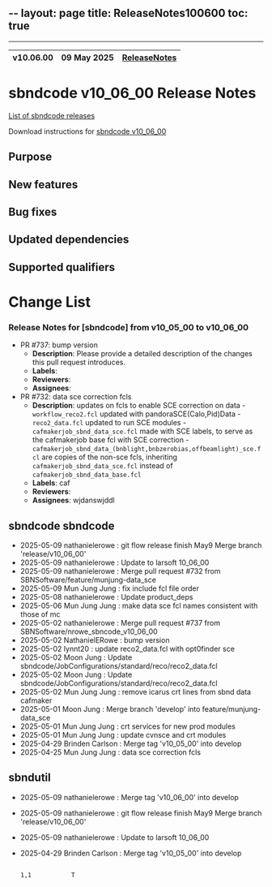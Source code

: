 --
layout: page
title: ReleaseNotes100600
toc: true
---

-----------------------------------------------------------------------------
| v10.06.00 | 09 May 2025 | [ReleaseNotes](ReleaseNotes100600.html) |
| --- | --- | --- |



sbndcode v10_06_00 Release Notes
=======================================================================================

[List of sbndcode releases](List_of_SBND_code_releases.html)

Download instructions for [sbndcode v10_06_00](http://scisoft.fnal.gov/scisoft/bundles/sbnd/v10_06_00/sbndcode-v10_06_00.html)

Purpose
---------------------------------------------------

New features
---------------------------------------------------

Bug fixes
---------------------------------------------------

Updated dependencies
---------------------------------------------------

Supported qualifiers
---------------------------------------------------

Change List
==========================================
### Release Notes for [sbndcode] from v10_05_00 to v10_06_00
- PR #737: bump version
  - **Description**: Please provide a detailed description of the changes this pull request introduces.
  - **Labels**:
  - **Reviewers**:
  - **Assignees**:
- PR #732: data sce correction fcls
  - **Description**: updates on fcls to enable SCE correction on data  - `workflow_reco2.fcl` updated with pandoraSCE(Calo,Pid)Data - `reco2_data.fcl` updated to run SCE modules - `cafmakerjob_sbnd_data_sce.fcl` made with SCE labels, to serve as the cafmakerjob base fcl with SCE correction - `cafmakerjob_sbnd_data_(bnblight,bnbzerobias,offbeamlight)_sce.fcl` are copies of the non-sce fcls, inheriting `cafmakerjob_sbnd_data_sce.fcl` instead of `cafmakerjob_sbnd_data_base.fcl`
  - **Labels**: caf
  - **Reviewers**:
  - **Assignees**: wjdanswjddl

sbndcode sbndcode
---------------------------------------------------

* 2025-05-09  nathanielerowe : git flow release finish May9 Merge branch 'release/v10_06_00'
* 2025-05-09  nathanielerowe : Update to larsoft 10_06_00
* 2025-05-09  nathanielerowe : Merge pull request #732 from SBNSoftware/feature/munjung-data_sce
* 2025-05-09  Mun Jung Jung : fix include fcl file order
* 2025-05-08  nathanielerowe : Update product_deps
* 2025-05-06  Mun Jung Jung : make data sce fcl names consistent with those of mc
* 2025-05-02  nathanielerowe : Merge pull request #737 from SBNSoftware/nrowe_sbncode_v10_06_00
* 2025-05-02  NathanielERowe : bump version
* 2025-05-02  lynnt20 : update reco2_data.fcl with opt0finder sce
* 2025-05-02  Moon Jung : Update sbndcode/JobConfigurations/standard/reco/reco2_data.fcl
* 2025-05-02  Moon Jung : Update sbndcode/JobConfigurations/standard/reco/reco2_data.fcl
* 2025-05-02  Mun Jung Jung : remove icarus crt lines from sbnd data cafmaker
* 2025-05-01  Moon Jung : Merge branch 'develop' into feature/munjung-data_sce
* 2025-05-01  Mun Jung Jung : crt services for new prod modules
* 2025-05-01  Mun Jung Jung : update cvnsce and crt modules
* 2025-04-29  Brinden Carlson : Merge tag 'v10_05_00' into develop
* 2025-04-25  Mun Jung Jung : data sce correction fcls

sbndutil
---------------------------------------------------

* 2025-05-09  nathanielerowe : Merge tag &apos;v10_06_00&apos; into develop
* 2025-05-09  nathanielerowe : git flow release finish May9 Merge branch &apos;release/v10_06_00&apos;
* 2025-05-09  nathanielerowe : Update to larsoft 10_06_00
* 2025-04-29  Brinden Carlson : Merge tag &apos;v10_05_00&apos; into develop
                                                                    
                                                                                                                                                                                                1,1           T
